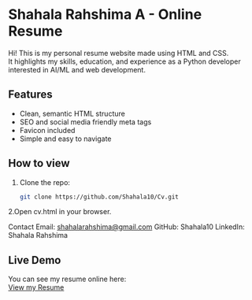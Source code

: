 # Shahala Rahshima A - Online Resume

Hi! This is my personal resume website made using HTML and CSS.  
It highlights my skills, education, and experience as a Python developer interested in AI/ML and web development.

## Features
- Clean, semantic HTML structure  
- SEO and social media friendly meta tags  
- Favicon included  
- Simple and easy to navigate  

## How to view
1. Clone the repo:
   ```bash
   git clone https://github.com/Shahala10/Cv.git

2.Open cv.html in your browser.

Contact
Email: shahalarahshima@gmail.com
GitHub: Shahala10
LinkedIn: Shahala Rahshima

## Live Demo
You can see my resume online here:  
[View my Resume](https://shahala10.github.io/Cv/)
